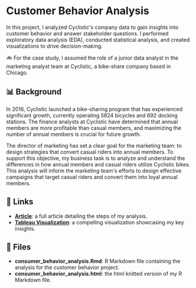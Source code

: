 # Customer Behavior Analysis
In this project, I analyzed Cyclistic's company data to gain insights into customer behavior and answer stakeholder questions. I performed exploratory data analysis (EDA), conducted statistical analysis, and created visualizations to drive decision-making.

🚲 For the case study, I assumed the role of a junior data analyst in the marketing analyst team at Cyclistic, a bike-share company based in Chicago.

## 📊 Background
In 2016, Cyclistic launched a bike-sharing program that has experienced significant growth, currently operating 5824 bicycles and 692 docking stations. The finance analysts at Cyclistic have determined that annual members are more profitable than casual members, and maximizing the number of annual members is crucial for future growth.

The director of marketing has set a clear goal for the marketing team: to design strategies that convert casual riders into annual members. To support this objective, my business task is to analyze and understand the differences in how annual members and casual riders utilize Cyclistic bikes. This analysis will inform the marketing team's efforts to design effective campaigns that target casual riders and convert them into loyal annual members.

## 🔗 Links
* **[Article](https://elizabethkinuthia.my.canva.site/consumer-behavior-analysis)**: a full article detailing the steps of my analysis. 
* **[Tableau Visualization](https://public.tableau.com/views/CustomerBehaviorAnalysis_16867587346190/CyclisticBikeshareAnalysis?%3Alanguage=en-US&%3Adisplay_count=n&%3Aorigin=viz_share_link)**: a compelling visualization showcasing my key insights. 

## 📁 Files
* **consumer_behavior_analysis.Rmd**: R Markdown file containing the analysis for the customer behavior project.
* **consumer_behavior_analysis.html**: the html knitted version of my R Markdown file. 
